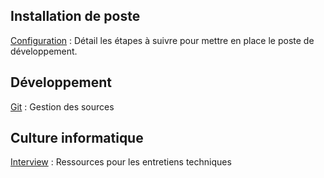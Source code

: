## Installation de poste

[Configuration](configuration)
: Détail les étapes à suivre pour mettre en place le poste de développement.


## Développement

[Git](git)
: Gestion des sources


## Culture informatique

[Interview](interview)
: Ressources pour les entretiens techniques
